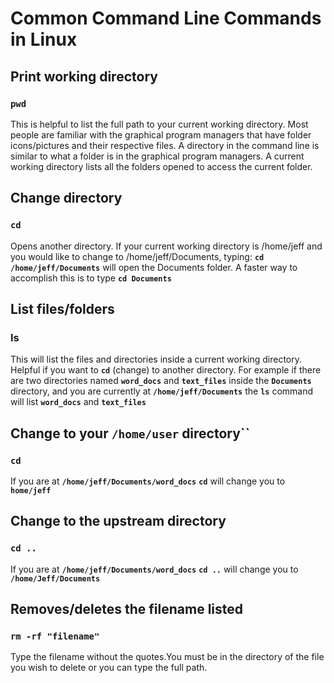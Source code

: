 # **Common Command Line Commands in Linux**

## **Print working directory** 
### **``pwd``**
This is helpful to list the full path to your current working directory. Most people are familiar with the graphical program managers that have folder icons/pictures and their respective files. A directory in the command line is similar to what a folder is in the graphical program managers. A current working directory lists all the folders opened to access the current folder.

## **Change directory**
### **``cd``** 
Opens another directory. If your current working directory is /home/jeff and you would like to change to /home/jeff/Documents, typing: **``cd /home/jeff/Documents``** will open the Documents folder. A faster way to accomplish this is to type **``cd Documents``** 

## **List files/folders**
### **ls**
This will list the files and directories inside a current working directory. Helpful if you want to **``cd``** (change) to another directory. For example if there are two directories named **``word_docs``** and **``text_files``** inside the **``Documents``** directory, and you are currently at **``/home/jeff/Documents``** the **``ls``** command will list **``word_docs``** and **``text_files``**


## **Change to your ``/home/user`` directory**`` 
### **``cd``** 
If you are at **``/home/jeff/Documents/word_docs``** 
**``cd``** will change you to **``home/jeff``**

## **Change to the upstream directory**
### **``cd ..``** 
If you are at **``/home/jeff/Documents/word_docs``** 
**``cd ..``** will change you to **``/home/Jeff/Documents``**

## **Removes/deletes the filename listed**
### **``rm -rf "filename"``**
Type the filename without the quotes.You must be in the directory of the file you wish to delete or you can type the full path.
